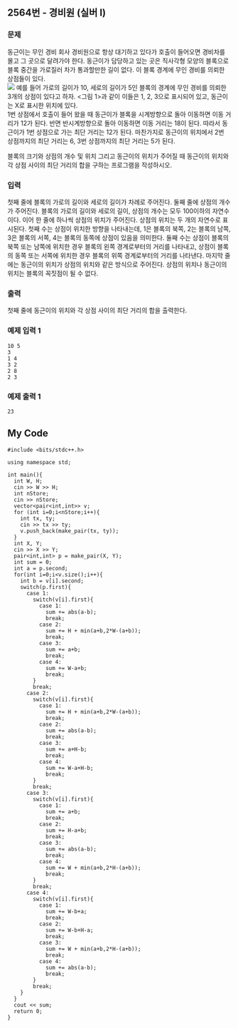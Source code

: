 ## 2564번 - 경비원 (실버 I)

### 문제
동근이는 무인 경비 회사 경비원으로 항상 대기하고 있다가 호출이 들어오면 경비차를 몰고 그 곳으로 달려가야 한다. 동근이가 담당하고 있는 곳은 직사각형 모양의 블록으로 블록 중간을 가로질러 차가 통과할만한 길이 없다. 이 블록 경계에 무인 경비를 의뢰한 상점들이 있다.<br>
<image src="https://upload.acmicpc.net/e89bf381-c913-4e99-b4b7-42bc4ba7c3ec/-/preview/">
예를 들어 가로의 길이가 10, 세로의 길이가 5인 블록의 경계에 무인 경비를 의뢰한 3개의 상점이 있다고 하자. <그림 1>과 같이 이들은 1, 2, 3으로 표시되어 있고, 동근이는 X로 표시한 위치에 있다.<br>
  1번 상점에서 호출이 들어 왔을 때 동근이가 블록을 시계방향으로 돌아 이동하면 이동 거리가 12가 된다. 반면 반시계방향으로 돌아 이동하면 이동 거리는 18이 된다. 따라서 동근이가 1번 상점으로 가는 최단 거리는 12가 된다. 마찬가지로 동근이의 위치에서 2번 상점까지의 최단 거리는 6, 3번 상점까지의 최단 거리는 5가 된다.<br>

블록의 크기와 상점의 개수 및 위치 그리고 동근이의 위치가 주어질 때 동근이의 위치와 각 상점 사이의 최단 거리의 합을 구하는 프로그램을 작성하시오.

### 입력
첫째 줄에 블록의 가로의 길이와 세로의 길이가 차례로 주어진다. 둘째 줄에 상점의 개수가 주어진다. 블록의 가로의 길이와 세로의 길이, 상점의 개수는 모두 100이하의 자연수이다. 이어 한 줄에 하나씩 상점의 위치가 주어진다. 상점의 위치는 두 개의 자연수로 표시된다. 첫째 수는 상점이 위치한 방향을 나타내는데, 1은 블록의 북쪽, 2는 블록의 남쪽, 3은 블록의 서쪽, 4는 블록의 동쪽에 상점이 있음을 의미한다. 둘째 수는 상점이 블록의 북쪽 또는 남쪽에 위치한 경우 블록의 왼쪽 경계로부터의 거리를 나타내고, 상점이 블록의 동쪽 또는 서쪽에 위치한 경우 블록의 위쪽 경계로부터의 거리를 나타낸다. 마지막 줄에는 동근이의 위치가 상점의 위치와 같은 방식으로 주어진다. 상점의 위치나 동근이의 위치는 블록의 꼭짓점이 될 수 없다.

### 출력
첫째 줄에 동근이의 위치와 각 상점 사이의 최단 거리의 합을 출력한다.

### 예제 입력 1
```
10 5
3
1 4
3 2
2 8
2 3
```
### 예제 출력 1
```
23
```

## My Code
```
#include <bits/stdc++.h>

using namespace std;

int main(){
  int W, H;
  cin >> W >> H;
  int nStore;
  cin >> nStore;
  vector<pair<int,int>> v;
  for (int i=0;i<nStore;i++){
    int tx, ty;
    cin >> tx >> ty;
    v.push_back(make_pair(tx, ty));
  }
  int X, Y;
  cin >> X >> Y;
  pair<int,int> p = make_pair(X, Y);
  int sum = 0;
  int a = p.second;
  for(int i=0;i<v.size();i++){
    int b = v[i].second;
    switch(p.first){
      case 1:
        switch(v[i].first){
          case 1:
            sum += abs(a-b);
            break;
          case 2:
            sum += H + min(a+b,2*W-(a+b));
            break;
          case 3:
            sum += a+b;
            break;
          case 4:
            sum += W-a+b;
            break;
        }
        break;
      case 2:
        switch(v[i].first){
          case 1:
            sum += H + min(a+b,2*W-(a+b));
            break;
          case 2:
            sum += abs(a-b);
            break;
          case 3:
            sum += a+H-b;
            break;
          case 4:
            sum += W-a+H-b;
            break;
        }
        break;
      case 3:
        switch(v[i].first){
          case 1:
            sum += a+b;
            break;
          case 2:
            sum += H-a+b;
            break;
          case 3:
            sum += abs(a-b);
            break;
          case 4:
            sum += W + min(a+b,2*H-(a+b));
            break;
        }
        break;
      case 4:
        switch(v[i].first){
          case 1:
            sum += W-b+a;
            break;
          case 2:
            sum += W-b+H-a;
            break;
          case 3:
            sum += W + min(a+b,2*H-(a+b));
            break;
          case 4:
            sum += abs(a-b);
            break;
        }
        break;
    }
  }
  cout << sum;
  return 0;
}
```
